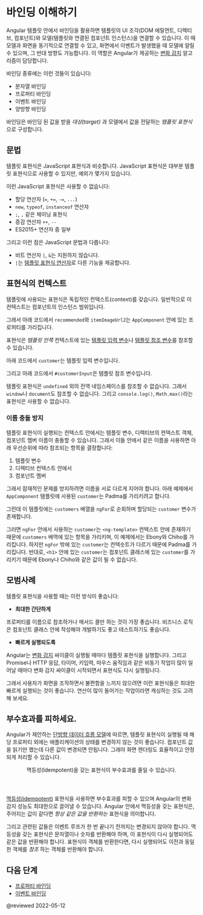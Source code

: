 <!--
# Understanding binding
-->
# 바인딩 이해하기

<!--
In an Angular template, a binding creates a live connection between a part of the UI created from a template (a DOM element, directive, or component) and the model (the component instance to which the template belongs). This connection can be used to synchronize the view with the model, to notify the model when an event or user action takes place in the view, or both. Angular's [Change Detection](guide/change-detection) algorithm is responsible for keeping the view and the model in sync.

Examples of binding include:

* text interpolations
* property binding
* event binding
* two-way binding

Bindings always have two parts: a _target_ which will receive the bound value, and a _template expression_ which produces a value from the model.
-->
Angular 템플릿 안에서 바인딩을 활용하면 템플릿의 UI 조각(DOM 에릴먼트, 디렉티브, 컴포넌트)와 모델(템플릿와 연결된 컴포넌트 인스턴스)을 연결할 수 있습니다.
이 때 모델과 화면을 동기적으로 연결할 수 있고, 화면에서 이벤트가 발생했을 때 모델에 알릴 수 있으며, 그 반대 방향도 가능합니다.
이 역할은 Angular가 제공하는 [변화 감지](guide/change-detection) 알고리즘이 담당합니다.

바인딩 종류에는 이런 것들이 있습니다:

* 문자열 바인딩
* 프로퍼티 바인딩
* 이벤트 바인딩
* 양방향 바인딩

바인딩은 바인딩 된 값을 받을 _대상(target)_ 과 모델에서 값을 전달하는 _템플릿 표현식_ 으로 구성합니다.


<!--
## Syntax
-->
## 문법

<!--
Template expressions are similar to JavaScript expressions.
Many JavaScript expressions are legal template expressions, with the following exceptions.

You can't use JavaScript expressions that have or promote side effects, including:

* Assignments (`=`, `+=`, `-=`, `...`)
* Operators such as `new`, `typeof`, or `instanceof`
* Chaining expressions with <code>;</code> or <code>,</code>
* The increment and decrement operators `++` and `--`
* Some of the ES2015+ operators

Other notable differences from JavaScript syntax include:

* No support for the bitwise operators such as `|` and `&`
* New [template expression operators](guide/template-expression-operators), such as `|`
-->
템플릿 표현식은 JavaScript 표현식과 비슷합니다.
JavaScript 표현식은 대부분 템플릿 표현식으로 사용할 수 있지만, 예외가 몇가지 있습니다.

이런 JavaScript 표현식은 사용할 수 없습니다:

* 할당 연산자 (`=`, `+=`, `-=`, `...`)
* `new`, `typeof`, `instanceof` 연산자
* <code>;</code>, <code>,</code> 같은 체이닝 표현식
* 증감 연산자 `++`, `--`
* ES2015+ 연산자 중 일부

그리고 이런 점은 JavaScript 문법과 다릅니다:

* 비트 연산자 `|`, `&`는 지원하지 않습니다.
* `|`는 [템플릿 표현식 연산자](guide/template-expression-operators)로 다른 기능을 제공합니다.


<!--
## Expression context
-->
## 표현식의 컨텍스트

<!--
Interpolated expressions have a context&mdash;a particular part of the application to which the expression belongs.  Typically, this context is the component instance.

In the following snippet, the expression `recommended` and the expression `itemImageUrl2` refer to properties of the `AppComponent`.

<code-example path="interpolation/src/app/app.component.html" region="component-context" header="src/app/app.component.html"></code-example>

An expression can also refer to properties of the _template's_ context such as a [template input variable](guide/structural-directives#shorthand) or a [template reference variable](guide/template-reference-variables).

The following example uses a template input variable of `customer`.

<code-example path="interpolation/src/app/app.component.html" region="template-input-variable" header="src/app/app.component.html (template input variable)"></code-example>

This next example features a template reference variable, `#customerInput`.

<code-example path="interpolation/src/app/app.component.html" region="template-reference-variable" header="src/app/app.component.html (template reference variable)"></code-example>

<div class="alert is-helpful">

Template expressions cannot refer to anything in the global namespace, except `undefined`.  They can't refer to `window` or `document`.  Additionally, they can't call `console.log()` or `Math.max()` and are restricted to referencing members of the expression context.

</div>
-->
템플릿에 사용되는 표현식은 독립적인 컨텍스트\(context\)를 갖습니다.
일반적으로 이 컨텍스트는 컴포넌트의 인스턴스 범위입니다.

그래서 아래 코드에서 `recommended`와 `itemImageUrl2`는 `AppComponent` 안에 있는 프로퍼티를 가리킵니다.

<code-example path="interpolation/src/app/app.component.html" region="component-context" header="src/app/app.component.html"></code-example>

표현식은 _템플릿 안쪽_ 컨텍스트에 있는 [템플릿 입력 변수](guide/structural-directives#shorthand)나 [템플릿 참조 변수](guide/template-reference-variables)를 참조할 수 있습니다.

아래 코드에서 `customer`는 템플릿 입력 변수입니다.

<code-example path="interpolation/src/app/app.component.html" region="template-input-variable" header="src/app/app.component.html (템플릿 입력 변수)"></code-example>

그리고 아래 코드에서 `#customerInput`은 템플릿 참조 변수입니다.

<code-example path="interpolation/src/app/app.component.html" region="template-reference-variable" header="src/app/app.component.html (템플릿 참조 변수)"></code-example>

<div class="alert is-helpful">

템플릿 표현식은 `undefined` 외의 전역 네임스페이스를 참조할 수 없습니다.
그래서 `window`나 `document`도 참조할 수 없습니다.
그리고 `console.log()`, `Math.max()`라는 표현식은 사용할 수 없습니다.

</div>


<!--
### Preventing name collisions
-->
### 이름 충돌 방지

<!--
The context against which an expression evaluates is the union of the template variables, the directive's context object&mdash;if it has one&mdash;and the component's members.
If you reference a name that belongs to more than one of these namespaces, Angular applies the following precedence logic to determine the context:

1. The template variable name.
1. A name in the directive's context.
1. The component's member names.

To avoid variables shadowing variables in another context, keep variable names unique.
In the following example, the `AppComponent` template greets the `customer`, Padma.

An `ngFor` then lists each `customer` in the `customers` array.

<code-example path="interpolation/src/app/app.component.1.ts" region="var-collision" header="src/app/app.component.ts"></code-example>

The `customer` within the `ngFor` is in the context of an `<ng-template>` and so refers to the `customer` in the `customers` array, in this case Ebony and Chiho.
This list does not feature Padma because `customer` outside of the `ngFor` is in a different context.
Conversely, `customer` in the `<h1>` doesn't include Ebony or Chiho because the context for this `customer` is the class and the class value for `customer` is Padma.
-->
템플릿 표현식이 실행되는 컨텍스트 안에서는 템플릿 변수, 디렉티브의 컨텍스트 객체, 컴포넌트 멤버 이름이 충돌할 수 있습니다.
그래서 이들 안에서 같은 이름을 사용하면 아래 우선순위에 따라 참조되는 항목을 결정합니다:

1. 템플릿 변수
1. 디렉티브 컨텍스트 안에서
1. 컴포넌트 멤버

그래서 잠재적인 문제를 방지하려면 이름을 서로 다르게 지어야 합니다.
아래 예제에서 `AppComponent` 템플릿에 사용된 `customer`는 Padma를 가리키려고 합니다.

그런데 이 템플릿에는 `customers` 배열을 `ngFor`로 순회하며 할당되는 `customer` 변수가 존재합니다.

<code-example path="interpolation/src/app/app.component.1.ts" region="var-collision" header="src/app/app.component.ts"></code-example>

그러면 `ngFor` 안에서 사용하는 `customer`는 `<ng-template>` 컨텍스트 안에 존재하기 때문에 `customers` 배역에 있는 항목을 가리키며, 이 예제에서는 Ebony와 Chiho를 가리킵니다.
하지만 `ngFor` 밖에 있는 `customer`는 컨텍슷트가 다르기 때문에 Padma를 가리킵니다.
반대로, `<h1>` 안에 있는 `customer`는 컴포넌트 클래스에 있는 `customer`를 가리키기 때문에 Ebony나 Chiho와 같은 값이 될 수 없습니다.


<!--
## Expression best practices
-->
## 모범사례

<!--
When using a template expression, follow these best practices:

* **Use short expressions**

Use property names or method calls whenever possible.  Keep application and business logic in the component, where it is accessible to develop and test.

* **Quick execution**

Angular executes a template expression after every [change detection](guide/glossary#change-detection) cycle.  Many asynchronous activities trigger change detection cycles, such as promise resolutions, HTTP results, timer events, key presses, and mouse moves.

An expression should finish quickly to keep the user experience as efficient as possible, especially on slower devices.  Consider caching values when their computation requires greater resources.
-->
템플릿 표현식을 사용할 때는 이런 방식이 좋습니다:

* **최대한 간단하게**

프로퍼티를 이름으로 참조하거나 메서드 콜만 하는 것이 가장 좋습니다.
비즈니스 로직은 컴포넌트 클래스 안에 작성해야 개발하기도 좋고 테스트하기도 좋습니다.

* **빠르게 실행되도록**

Angular는 [변화 감지](guide/glossary#change-detection) 싸이클이 실행될 때마다 템플릿 표현식을 실행합니다.
그리고 Promise나 HTTP 응답, 타이머, 키입력, 마우스 움직임과 같은 비동기 작업이 많이 일어날 때마다 변화 감지 싸이클이 시작되면서 표현식도 다시 실행됩니다.

그래서 사용자가 화면을 조작하면서 불편함을 느끼지 않으려면 이런 표현식들은 최대한 빠르게 실행되는 것이 좋습니다.
연산이 많이 들어가는 작업이라면 캐싱하는 것도 고려해 보세요.


<!--
## No visible side effects
-->
## 부수효과를 피하세요.

<!--
According to Angular's [unidirectional data flow model](guide/glossary#unidirectional-data-flow), a template expression should not change any application state other than the value of the target property.  Reading a component value should not change some other displayed value.  The view should be stable throughout a single rendering pass.

  <div class="callout is-important">
    <header>Idempotent expressions reduce side effects</header>

An [idempotent](https://en.wikipedia.org/wiki/Idempotence) expression is free of side effects and improves Angular's change detection performance.  In Angular terms, an idempotent expression always returns *exactly the same thing* until one of its dependent values changes.

Dependent values should not change during a single turn of the event loop.  If an idempotent expression returns a string or a number, it returns the same string or number if you call it twice consecutively.  If the expression returns an object, including an `array`, it returns the same object *reference* if you call it twice consecutively.

  </div>
-->
Angular가 제안하는 [단방향 데이터 흐름 모델](guide/glossary#unidirectional-data-flow)에 따르면, 템플릿 표현식이 실행될 때 해당 프로퍼티 외에는 애플리케이션의 상태를 변경하지 않는 것이 좋습니다.
컴포넌트 값을 읽기만 했는데 다른 값이 변경되면 안됩니다.
그래야 화면 렌더링도 효율적이고 안정되게 처리할 수 있습니다.

  <div class="callout is-important">
    <header>멱등성(Idempotent)을 갖는 표현식이 부수효과를 줄일 수 있습니다.</header>

[멱등성(idempotent)](https://en.wikipedia.org/wiki/Idempotence) 표현식을 사용하면 부수효과를 피할 수 있으며 Angular의 변화 감지 성능도 최대한으로 끌어낼 수 있습니다.
Angular 안에서 멱등성을 갖는 표현식은, 주어지는 값이 같다면 *항상 같은 값을 반환하는* 표현식을 의미합니다.

그리고 관련된 값들은 이벤트 루프가 한 번 끝나기 전까지는 변경되지 않아야 합니다.
멱등성을 갖는 표현식은 문자열이나 숫자를 반환해야 하며, 이 표현식이 다시 실행되어도 같은 값을 반환해야 합니다.
표현식이 객체를 반환한다면, 다시 실행되어도 이전과 동일한 객체를 *참조* 하는 객체를 반환해야 합니다.

  </div>

<!--
 ## What's next
-->
## 다음 단계

<!--
* [Property binding](guide/property-binding)
* [Event binding](guide/event-binding)
-->
* [프로퍼티 바인딩](guide/property-binding)
* [이벤트 바인딩](guide/event-binding)

@reviewed 2022-05-12
